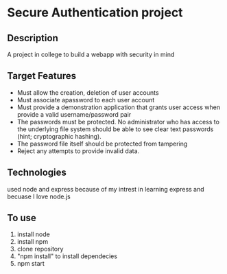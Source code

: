 # Secure Authentication project
## Description
A project in college to build a webapp with security in mind
## Target Features
+ Must allow the creation, deletion of user accounts
+ Must associate apassword to each user account
+ Must provide a demonstration application that grants user access when provide a valid username/password pair
+ The passwords must be protected. No administrator who has access to the underlying file system should be able to see clear text passwords (hint; cryptographic hashing).
+ The password file itself should be protected from tampering
+ Reject any attempts to provide invalid data.

## Technologies
used node and express because of my intrest in learning express and becuase I love node.js

## To use
1. install node
2. install npm
3. clone repository
4. "npm install" to install dependecies 
5. npm start